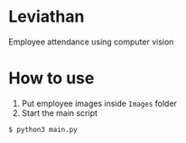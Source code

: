 # Leviathan
Employee attendance using computer vision

# How to use
1. Put employee images inside `Images` folder
2. Start the main script
```
$ python3 main.py
```
